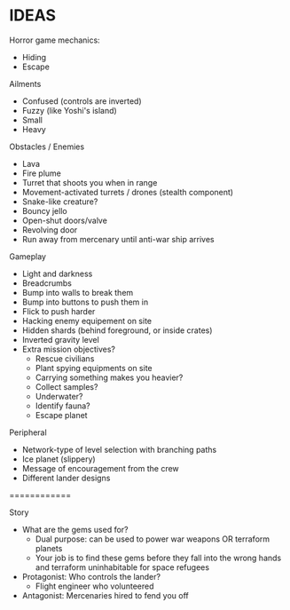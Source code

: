 # IDEAS

Horror game mechanics:
- Hiding
- Escape

Ailments
- Confused (controls are inverted)
- Fuzzy (like Yoshi's island)
- Small
- Heavy

Obstacles / Enemies
- Lava
- Fire plume
- Turret that shoots you when in range
- Movement-activated turrets / drones (stealth component)
- Snake-like creature?
- Bouncy jello
- Open-shut doors/valve
- Revolving door
- Run away from mercenary until anti-war ship arrives

Gameplay
- Light and darkness
- Breadcrumbs
- Bump into walls to break them
- Bump into buttons to push them in
- Flick to push harder
- Hacking enemy equipement on site
- Hidden shards (behind foreground, or inside crates)
- Inverted gravity level
- Extra mission objectives?
    - Rescue civilians
    - Plant spying equipments on site
    - Carrying something makes you heavier?
    - Collect samples?
    - Underwater?
    - Identify fauna?
    - Escape planet

Peripheral
- Network-type of level selection with branching paths
- Ice planet (slippery)
- Message of encouragement from the crew
- Different lander designs

============

Story

- What are the gems used for?
    - Dual purpose: can be used to power war weapons OR terraform planets
    - Your job is to find these gems before they fall into the wrong hands and terraform uninhabitable for space refugees
- Protagonist: Who controls the lander?
    - Flight engineer who volunteered
- Antagonist: Mercenaries hired to fend you off
